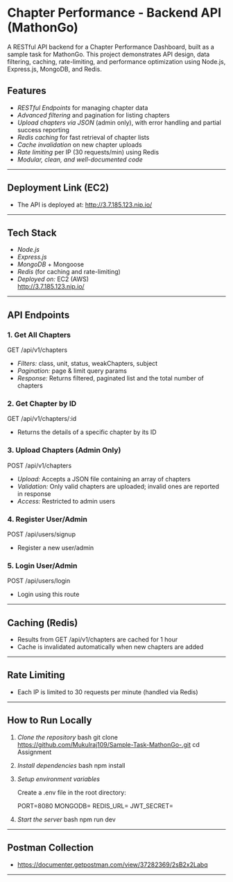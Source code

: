 # Chapter Performance - Backend API (MathonGo)

A RESTful API backend for a Chapter Performance Dashboard, built as a sample task for MathonGo. This project demonstrates API design, data filtering, caching, rate-limiting, and performance optimization using Node.js, Express.js, MongoDB, and Redis.

## Features

- *RESTful Endpoints* for managing chapter data
- *Advanced filtering* and pagination for listing chapters
- *Upload chapters via JSON* (admin only), with error handling and partial success reporting
- *Redis caching* for fast retrieval of chapter lists
- *Cache invalidation* on new chapter uploads
- *Rate limiting* per IP (30 requests/min) using Redis
- *Modular, clean, and well-documented code*

---


## Deployment Link (EC2)

- The API is deployed at: http://3.7.185.123.nip.io/
  

---

## Tech Stack

- *Node.js*
- *Express.js*
- *MongoDB* + Mongoose
- *Redis* (for caching and rate-limiting)
- *Deployed on:* EC2 (AWS)  
  http://3.7.185.123.nip.io/

---

## API Endpoints

### 1. Get All Chapters


GET /api/v1/chapters

- *Filters:* class, unit, status, weakChapters, subject
- *Pagination:* page & limit query params
- *Response:* Returns filtered, paginated list and the total number of chapters



### 2. Get Chapter by ID


GET /api/v1/chapters/:id

- Returns the details of a specific chapter by its ID



### 3. Upload Chapters (Admin Only)


POST /api/v1/chapters

- *Upload:* Accepts a JSON file containing an array of chapters
- *Validation:* Only valid chapters are uploaded; invalid ones are reported in response
- *Access:* Restricted to admin users



### 4. Register User/Admin


POST /api/users/signup

- Register a new user/admin



### 5. Login User/Admin


POST /api/users/login

- Login using this route

---

## Caching (Redis)

- Results from GET /api/v1/chapters are cached for 1 hour
- Cache is invalidated automatically when new chapters are added

---

## Rate Limiting

- Each IP is limited to 30 requests per minute (handled via Redis)

---

## How to Run Locally

1. *Clone the repository*
   bash
   git clone https://github.com/Mukulraj109/Sample-Task-MathonGo-.git
   cd Assignment
   

2. *Install dependencies*
   bash
   npm install
   

3. *Setup environment variables*

   Create a .env file in the root directory:

   
   PORT=8080
   MONGODB=<your-mongodb-uri>
   REDIS_URL=<your-redis-url>
   JWT_SECRET=<your-jwt-secret>
   

4. *Start the server*
   bash
   npm run dev
   

---


## Postman Collection

- https://documenter.getpostman.com/view/37282369/2sB2x2Labq

---




